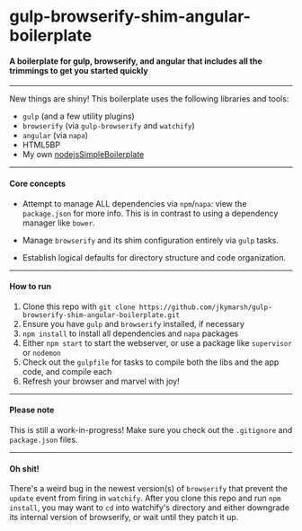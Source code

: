 # gulp-browserify-shim-angular-boilerplate

#### A boilerplate for gulp, browserify, and angular that includes all the trimmings to get you started quickly


---


New things are shiny! This boilerplate uses the following libraries and tools:


- `gulp` (and a few utility plugins)
- `browserify` (via `gulp-browserify` and `watchify`)
- `angular` (via `napa`)
- HTML5BP
- My own [nodejsSimpleBoilerplate](https://github.com/jkymarsh/nodejsSimpleBoilerplate)


---


#### Core concepts


- Attempt to manage ALL dependencies via `npm`/`napa`: view the `package.json` for more info. This is in contrast to using a dependency manager like `bower`.

- Manage `browserify` and its shim configuration entirely via `gulp` tasks.

- Establish logical defaults for directory structure and code organization.


---


#### How to run


1. Clone this repo with `git clone https://github.com/jkymarsh/gulp-browserify-shim-angular-boilerplate.git`
2. Ensure you have `gulp` and `browserify` installed, if necessary
3. `npm install` to install all dependencies and `napa` packages
4. Either `npm start` to start the webserver, or use a package like `supervisor` or `nodemon`
5. Check out the `gulpfile` for tasks to compile both the libs and the app code, and compile each
6. Refresh your browser and marvel with joy!


---


#### Please note


This is still a work-in-progress! Make sure you check out the `.gitignore` and `package.json` files.


---


#### Oh shit!


There's a weird bug in the newest version(s) of `browserify` that prevent the `update` event from firing in `watchify`. After you clone this repo and run `npm install`, you may want to `cd` into watchify's directory and either downgrade its internal version of browserify, or wait until they patch it up.